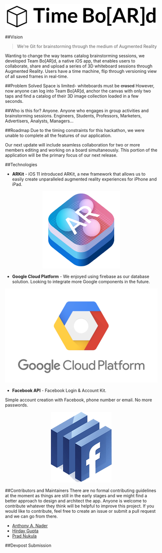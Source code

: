 <div align="center">
    <img src="logos/TimeBoardLogo.png" alt="Time Bo[AR]d"/>
  <br>
</div>

##Vision
>We're Git for brainstorming through the medium of Augmented Reality

Wanting to change the way teams catalog brainstorming sessions, we developed Team Bo[AR]d, a native iOS app, that enables users to collaborate, share and upload a series of 3D whiteboard sessions through Augmented Reality. Users have a time machine, flip through versioning view of all saved frames in real-time.

##Problem Solved
Space is limited- whiteboards must be ~~erased~~  However, now anyone can log into Team Bo[AR]d, anchor the canvas with only two taps and find a catalog of their 3D  image collection loaded in a few seconds.

##Who is this for?
Anyone. Anyone who engages in group activities and brainstorming sessions. Engineers, Students, Professors, Marketers, Advertisers, Analysts, Managers...

##Roadmap
Due to the timing constraints for this hackathon, we were unable to complete all the features of our application.

Our next update will include seamless collaboration for two or more members editing and working on a board simultaneously. This portion of the application will be the primary focus of our next release.


##Technologies
* <p> <b>ARKit</b> - iOS 11 introduced ARKit, a new framework that allows us to easily create unparalleled augmented reality experiences for iPhone and iPad. </p>
<p align = "center"><a href = "https://developer.apple.com/arkit/"><img src="/logos/arkit.png"></a></p>

* <p> <b>Google Cloud Platform</b> - We enjoyed using firebase as our database solution. Looking to integrate more Google components in the future.  </p>
<p align = "center"><a href = "https://developer.apple.com/arkit/"><img src="/logos/GCP.png"></a></p>

* <p> <b>Facebook API</b> - Facebook Login & Account Kit.
Simple account creation with Facebook, phone number or email. No more passwords. </p>
<p align = "center"><a href = "https://developers.facebook.com"><img src="/logos/FBAPI.png"></a></p>

##Contributors and Maintainers
There are no formal contributing guidelines at the moment as things are still in the early stages and we might find a better approach to design and architect the app. Anyone is welcome to contribute whatever they think will be helpful to improve this project. If you would like to contribute, feel free to create an issue or submit a pull request and we can go from there.

- [Anthony A. Nader](https://github.com/anthonyanader)
- [Hirday Gupta](https://github.com/HirdayGupta)
- [Prad Nukula](https://github.com/prnk28)



##Devpost Submission
